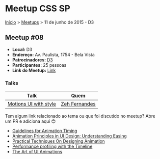 Meetup CSS SP
======

[Início](../README.md) > [Meetups](../meetups.md) > 11 de junho de 2015 - D3

## Meetup #08

* **Local:** D3
* **Endereço:** Av. Paulista, 1754 - Bela Vista
* **Patrocinadores:** [D3](http://d3.do/)
* **Participantes:** 25 pessoas
* **Link do Meetup:** [Link](http://www.meetup.com/CSS-SP/events/222938266/) 

### Talks

| Talk                                             | Quem                                                               
| -----------------------------------------------  | ------------------------------------------------------------------ 
| [Motions UI with style](https://t.co/rptXutWxa5) | [Zeh Fernandes](https://twitter.com/zehf)


Tem algum link relacionado ao tema ou que foi discutido no meetup? Abre um PR e adiciona aqui :heart_eyes:

* [Guidelines for Animation Timing](http://blog.percolatestudio.com/design/animation-timing-guidelines/)
* [Animation Principles in UI Design: Understanding Easing](https://medium.com/@sureshvselvaraj/animation-principles-in-ui-design-understanding-easing-bea05243fe3)
* [Practical Techniques On Designing Animation](http://www.smashingmagazine.com/2015/06/08/practical-techniques-on-designing-animation/)
* [Performance profiling with the Timeline](https://developer.chrome.com/devtools/docs/timeline)
* [The Art of
UI Animations](http://markgeyer.com/pres/the-art-of-ui-animations/#/)
